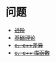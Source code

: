 # 问题
* ~~[进阶](./advance/issues.md)~~
* ~~[基础理论](./advance/issues.md)~~
* ~~[c、c++差异](./difference/issues.md)~~
* ~~[c、c++ 库函数](./libraryFunc/issues.md)~~
